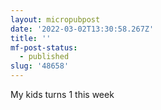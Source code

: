```yaml
---
layout: micropubpost
date: '2022-03-02T13:30:58.267Z'
title: ''
mf-post-status:
  - published
slug: '48658'
---
```

My kids turns 1 this week
